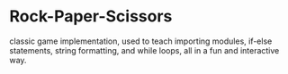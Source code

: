 # Rock-Paper-Scissors

classic game implementation, used to teach importing modules, if-else statements, string formatting, and while loops, all in a fun and interactive way.
